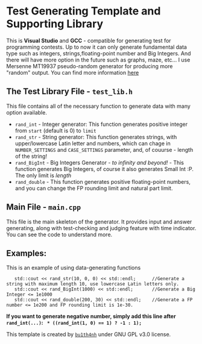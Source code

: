 # Test Generating Template and Supporting Library 

This is **Visual Studio** and **GCC** - compatible for generating test for programming contests. Up to now it can only generate fundamental data type such as integers, strings,floating-point number and Big Integers. And there will have more option in the future such as graphs, maze, etc... I use Mersenne MT19937 pseudo-random generator for producing more "random" output. You can find more information [here](https://en.wikipedia.org/wiki/Mersenne_Twister)

## The Test Library File - `test_lib.h`
This file contains all of the necessary function to generate data with many option available.

   * `rand_int` - Integer generator: This function generates positive integer from `start` (default is 0) to `limit`
   * `rand_str` - String generator: This function generates strings, with upper/lowercase Latin letter and numbers, which can chage in `NUMBER_SETTINGS` and `CASE_SETTINGS` parameter, and, of couurse - length of the string!
   * `rand_BigInt` - Big Integers Generator - *to infinity and beyond!* - This function generates Big Integers, of course it also generates Small Int :P. The only limit is *length*
   * `rand_double` - This function generates positive floating-point numbers, and you can change the FP rounding limit and natural part limit.

## Main File - `main.cpp`
This file is the main skeleton of the generator. It provides input and answer generating, along with test-checking and judging feature with time indicator. You can see the code to understand more.

## Examples:
This is an example of using data-generating functions

       std::cout << rand_str(10, 0, 0) << std::endl;      //Generate a string with maximum length 10, use lowercase Latin letters only. 
       std::cout << rand_BigInt(1000) << std::endl;       //Generate a Big Integer <= 1e1000
       std::cout << rand_double(200, 30) << std::endl;    //Generate a FP number <= 1e200 and FP rounding limit is 1e-30.

**If you want to generate negative number, simply add this line after `rand_int(...)`: ` * ((rand_int(1, 0) == 1) ? -1 : 1);`**


This template is created by [`bu1th4nh`](https://github.com/bu1th4nh) under GNU GPL v3.0 license.

